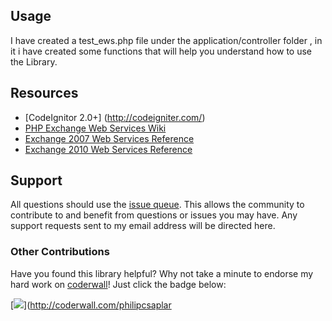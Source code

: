 ## Usage
I have created a test_ews.php file under the application/controller folder , in it i have created some functions that will help you understand how to use the Library.

## Resources
* [CodeIgnitor 2.0+]
(http://codeigniter.com/)
* [PHP Exchange Web Services Wiki](https://github.com/jamesiarmes/php-ews/wiki)
* [Exchange 2007 Web Services Reference](http://msdn.microsoft.com/library/bb204119\(v=EXCHG.80\).aspx)
* [Exchange 2010 Web Services Reference](http://msdn.microsoft.com/library/bb204119\(v=exchg.140\).aspx)

## Support
All questions should use the [issue queue](https://github.com/philipcsaplar/CodeIgnitor_EWS_Library/issues). This allows the community to contribute to and benefit from questions or issues you may have. Any support requests sent to my email address will be directed here.


### Other Contributions
Have you found this library helpful? Why not take a minute to endorse my hard work on [coderwall](http://coderwall.com)! Just click the badge below:

[![](http://api.coderwall.com/philipcsaplar/endorsecount.png)](http://coderwall.com/philipcsaplar
